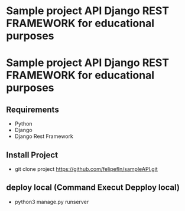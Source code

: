# Sample project API Django REST FRAMEWORK for educational purposes

# Sample project API Django REST FRAMEWORK for educational purposes

## Requirements
- Python
- Django
- Django Rest Framework


## Install Project
- git clone project https://github.com/felipefln/sampleAPI.git

## deploy local (Command Execut Depploy local)

- python3 manage.py runserver